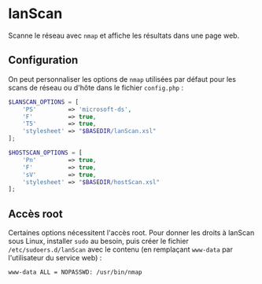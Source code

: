 # lanScan

Scanne le réseau avec `nmap` et affiche les résultats dans une page web.

## Configuration

On peut personnaliser les options de `nmap` utilisées par défaut pour les scans de réseau ou d'hôte dans le fichier `config.php` :
```php
$LANSCAN_OPTIONS = [
    'PS'         => 'microsoft-ds',
    'F'          => true,
    'T5'         => true,
    'stylesheet' => "$BASEDIR/lanScan.xsl"
];

$HOSTSCAN_OPTIONS = [
    'Pn'         => true,
    'F'          => true,
    'sV'         => true,
    'stylesheet' => "$BASEDIR/hostScan.xsl"
];
```

## Accès root

Certaines options nécessitent l'accès root.
Pour donner les droits à lanScan sous Linux, installer `sudo` au besoin, puis créer le fichier `/etc/sudoers.d/lanScan` avec le contenu
(en remplaçant `www-data` par l'utilisateur du service web) :
```
www-data ALL = NOPASSWD: /usr/bin/nmap
````
